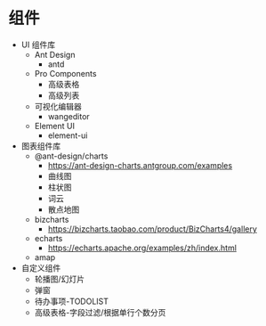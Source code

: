 # 组件

- UI 组件库
  - Ant Design
    - antd
  - Pro Components
    - 高级表格
    - 高级列表
  - 可视化编辑器
    - wangeditor
  - Element UI
    - element-ui
- 图表组件库
  - @ant-design/charts
    - https://ant-design-charts.antgroup.com/examples
    - 曲线图
    - 柱状图
    - 词云
    - 散点地图
  - bizcharts
    - https://bizcharts.taobao.com/product/BizCharts4/gallery
  - echarts
    - https://echarts.apache.org/examples/zh/index.html
  - amap
- 自定义组件
  - 轮播图/幻灯片
  - 弹窗
  - 待办事项-TODOLIST
  - 高级表格-字段过滤/根据单行个数分页
